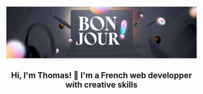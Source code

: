 <p align="center">
  <img src="./img/bandeau-home.jpg" alt="Hi, I'm Thomas! 👋 I'm a French web developper with creative skills">
</p>

<h2 style="text-align:center;"> Hi, I'm Thomas! 👋 I'm a French web developper with creative skills </h2>